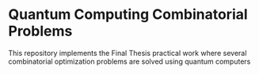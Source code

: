 # Quantum Computing Combinatorial Problems 
 This repository implements the Final Thesis practical work where several combinatorial optimization problems are solved using quantum computers
